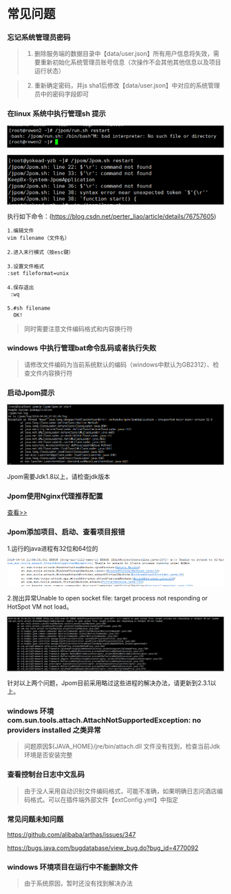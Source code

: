 # 常见问题

### 忘记系统管理员密码

> 1. 删除服务端的数据目录中【data/user.json】所有用户信息将失效，需要重新初始化系统管理员账号信息（次操作不会其他其他信息以及项目运行状态）

> 2. 重新确定密码，并js sha1后修改【data/user.json】中对应的系统管理员中的密码字段即可
    
### 在linux 系统中执行管理sh 提示

![jpom](../images/error/ff-unix.png)

![jpom](../images/error/command-not-found.png)

执行如下命令：(https://blog.csdn.net/perter_liao/article/details/76757605)

```
1.编辑文件
vim filename（文件名）
  
2.进入末行模式（按esc键）

3.设置文件格式
:set fileformat=unix
 
4.保存退出
 :wq
 
5.#sh filename
  OK!
```
  
> 同时需要注意文件编码格式和内容换行符 

### windows 中执行管理bat命令乱码或者执行失败

> 请修改文件编码为当前系统默认的编码（windows中默认为GB2312）、检查文件内容换行符

### 启动Jpom提示
![jpom](../images/error/jdk-error.png)

Jpom需要Jdk1.8以上，请检查jdk版本

###  Jpom使用Nginx代理推荐配置

[查看>>](../辅助配置/nginx-config.md)

### Jpom添加项目、启动、查看项目报错

1.运行的java进程有32位和64位的

![jpom](../images/error/32bit.jpg)

2.抛出异常Unable to open socket file: target process not responding or HotSpot VM not load。

![jpom](../images/error/can't-open-socket-file.jpg)

针对以上两个问题，Jpom目前采用略过这些进程的解决办法，请更新到2.3.1以上。 


### windows 环境 com.sun.tools.attach.AttachNotSupportedException: no providers installed 之类异常

> 问题原因${JAVA_HOME}/jre/bin/attach.dll 文件没有找到，检查当前Jdk环境是否安装完整

### 查看控制台日志中文乱码

> 由于没人采用自动识别文件编码格式，可能不准确，如果明确日志问酒店编码格式。可以在插件端外部文件【extConfig.yml】中指定

### 常见问题未知问题

https://github.com/alibaba/arthas/issues/347

https://bugs.java.com/bugdatabase/view_bug.do?bug_id=4770092

### windows 环境项目在运行中不能删除文件

> 由于系统原因，暂时还没有找到解决办法
